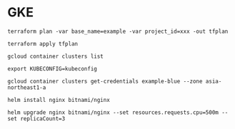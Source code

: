 # GKE

```
terraform plan -var base_name=example -var project_id=xxx -out tfplan
```

```
terraform apply tfplan
```

```
gcloud container clusters list
```

```
export KUBECONFIG=kubeconfig
```

```
gcloud container clusters get-credentials example-blue --zone asia-northeast1-a
```

```
helm install nginx bitnami/nginx
```

```
helm upgrade nginx bitnami/nginx --set resources.requests.cpu=500m --set replicaCount=3
```
